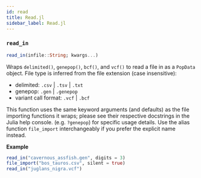 ```yaml
---
id: read
title: Read.jl
sidebar_label: Read.jl
---
```


### `read_in`
```julia
read_in(infile::String; kwargs...)
```
Wraps `delimited()`, `genepop()`, `bcf()`, and `vcf()` to read a file in as a `PopData` object. File type is inferred from the file extension (case insensitive):
- delimited: `.csv` | `.tsv` | `.txt`
- genepop: `.gen` | `.genepop`
- variant call format: `.vcf` | `.bcf`

This function uses the same keyword arguments (and defaults) as the file importing functions it wraps; please see their respective docstrings in the Julia help console. (e.g. `?genepop`) for specific usage details. Use the alias function `file_import` interchangeably if you prefer the explicit name instead.

**Example**
```julia
read_in("cavernous_assfish.gen", digits = 3)
file_import("bos_tauros.csv", silent = true)
read_in("juglans_nigra.vcf")
```